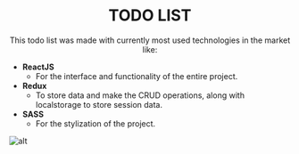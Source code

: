 <h1 style='text-align: center'>TODO LIST</h1>

<p style='text-align: center'>This todo list was made with currently most used technologies in the market like: </p>

- **ReactJS**
  - For the interface and functionality of the entire project.
- **Redux**
  - To store data and make the CRUD operations, along with localstorage to store session data.
- **SASS**
  - For the stylization of the project.

![alt](https://imgur.com/xsOCJpW)
